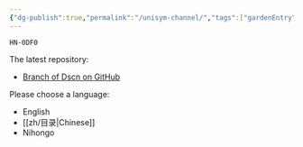 ```yaml
---
{"dg-publish":true,"permalink":"/unisym-channel/","tags":["gardenEntry"]}
---
```



`HN-0DF0` 

The latest repository:
- [Branch of Dscn on GitHub](https://github.com/dosconio/unisym)

Please choose a language:
- English
- [[zh/目录\|Chinese]] 
- Nihongo


